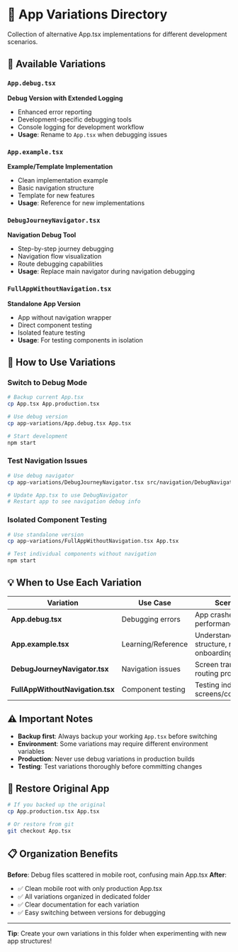 # 🚀 App Variations Directory

Collection of alternative App.tsx implementations for different development scenarios.

## 📁 Available Variations

### `App.debug.tsx`
**Debug Version with Extended Logging**
- Enhanced error reporting
- Development-specific debugging tools
- Console logging for development workflow
- **Usage**: Rename to `App.tsx` when debugging issues

### `App.example.tsx` 
**Example/Template Implementation**
- Clean implementation example
- Basic navigation structure
- Template for new features
- **Usage**: Reference for new implementations

### `DebugJourneyNavigator.tsx`
**Navigation Debug Tool**
- Step-by-step journey debugging
- Navigation flow visualization
- Route debugging capabilities
- **Usage**: Replace main navigator during navigation debugging

### `FullAppWithoutNavigation.tsx`
**Standalone App Version**
- App without navigation wrapper
- Direct component testing
- Isolated feature testing
- **Usage**: For testing components in isolation

## 🔄 How to Use Variations

### Switch to Debug Mode
```bash
# Backup current App.tsx
cp App.tsx App.production.tsx

# Use debug version
cp app-variations/App.debug.tsx App.tsx

# Start development
npm start
```

### Test Navigation Issues
```bash
# Use debug navigator
cp app-variations/DebugJourneyNavigator.tsx src/navigation/DebugNavigator.tsx

# Update App.tsx to use DebugNavigator
# Restart app to see navigation debug info
```

### Isolated Component Testing
```bash
# Use standalone version
cp app-variations/FullAppWithoutNavigation.tsx App.tsx

# Test individual components without navigation
npm start
```

## 💡 When to Use Each Variation

| Variation | Use Case | Scenario |
|-----------|----------|----------|
| **App.debug.tsx** | Debugging errors | App crashes, performance issues |
| **App.example.tsx** | Learning/Reference | Understanding structure, new dev onboarding |
| **DebugJourneyNavigator.tsx** | Navigation issues | Screen transitions, routing problems |
| **FullAppWithoutNavigation.tsx** | Component testing | Testing individual screens/components |

## ⚠️ Important Notes

- **Backup first**: Always backup your working `App.tsx` before switching
- **Environment**: Some variations may require different environment variables
- **Production**: Never use debug variations in production builds
- **Testing**: Test variations thoroughly before committing changes

## 🔄 Restore Original App

```bash
# If you backed up the original
cp App.production.tsx App.tsx

# Or restore from git
git checkout App.tsx
```

## 📋 Organization Benefits

**Before**: Debug files scattered in mobile root, confusing main App.tsx
**After**: 
- ✅ Clean mobile root with only production App.tsx
- ✅ All variations organized in dedicated folder
- ✅ Clear documentation for each variation
- ✅ Easy switching between versions for debugging

---
**Tip**: Create your own variations in this folder when experimenting with new app structures!